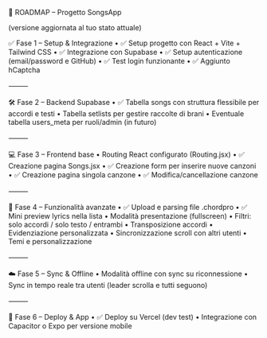 🎯 ROADMAP – Progetto SongsApp

(versione aggiornata al tuo stato attuale)

✅ Fase 1 – Setup & Integrazione
	•	✅ Setup progetto con React + Vite + Tailwind CSS
	•	✅ Integrazione con Supabase
	•	✅ Setup autenticazione (email/password e GitHub)
	•	✅  Test login funzionante
	•	✅  Aggiunto hCaptcha


⸻

🛠 Fase 2 – Backend Supabase
	•	✅ Tabella songs con struttura flessibile per accordi e testi
	•	Tabella setlists per gestire raccolte di brani
	•	Eventuale tabella users_meta per ruoli/admin (in futuro)

⸻

💻 Fase 3 – Frontend base
	•	Routing React configurato (Routing.jsx)
	•	✅ Creazione pagina Songs.jsx
	•	✅ Creazione form per inserire nuove canzoni
	•	✅ Creazione pagina singola canzone
	•	✅ Modifica/cancellazione canzone

⸻

🎵 Fase 4 – Funzionalità avanzate
	•	✅ Upload e parsing file .chordpro
	•	✅ Mini preview lyrics nella lista
	•	Modalità presentazione (fullscreen)
	•	Filtri: solo accordi / solo testo / entrambi
	•	Transposizione accordi
	•	Evidenziazione personalizzata
	•	Sincronizzazione scroll con altri utenti
	•	Temi e personalizzazione

⸻

☁️ Fase 5 – Sync & Offline
	•	Modalità offline con sync su riconnessione
	•	Sync in tempo reale tra utenti (leader scrolla e tutti seguono)

⸻

📲 Fase 6 – Deploy & App
	•	✅ Deploy su Vercel (dev test)
	•	Integrazione con Capacitor o Expo per versione mobile